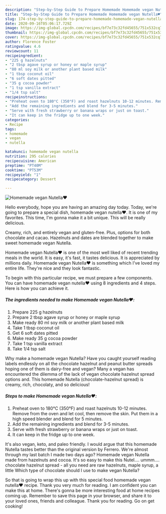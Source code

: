 ```yaml
---
description: "Step-by-Step Guide to Prepare Homemade Homemade vegan Nutella♥️"
title: "Step-by-Step Guide to Prepare Homemade Homemade vegan Nutella♥️"
slug: 174-step-by-step-guide-to-prepare-homemade-homemade-vegan-nutella
date: 2020-09-16T05:06:17.729Z
image: https://img-global.cpcdn.com/recipes/bf7e73c32fd45655/751x532cq70/homemade-vegan-nutella♥️-recipe-main-photo.jpg
thumbnail: https://img-global.cpcdn.com/recipes/bf7e73c32fd45655/751x532cq70/homemade-vegan-nutella♥️-recipe-main-photo.jpg
cover: https://img-global.cpcdn.com/recipes/bf7e73c32fd45655/751x532cq70/homemade-vegan-nutella♥️-recipe-main-photo.jpg
author: Florence Foster
ratingvalue: 4.6
reviewcount: 11
recipeingredient:
- "225 g hazelnuts"
- "2 tbsp agave syrup or honey or maple syrup"
- "80 ml soy milk or another plant based milk"
- "1 tbsp coconut oil"
- "6 soft dates pitted"
- "35 g cocoa powder"
- "1 tsp vanilla extract"
- "1/4 tsp salt"
recipeinstructions:
- "Preheat oven to 180°C (350°F) and roast hazelnuts 10-12 minutes. Remove from the oven and let cool, then remove the skin. Put them in a high speed blender and blend for 5 minutes."
- "Add the remaining ingredients and blend for 3-5 minutes."
- "Serve with fresh strawberry or banana wraps or just on toast."
- "It can keep in the fridge up to one week."
categories:
- Recipe
tags:
- homemade
- vegan
- nutella

katakunci: homemade vegan nutella 
nutrition: 295 calories
recipecuisine: American
preptime: "PT40M"
cooktime: "PT53M"
recipeyield: "1"
recipecategory: Dessert

---
```



![Homemade vegan Nutella♥️](https://img-global.cpcdn.com/recipes/bf7e73c32fd45655/751x532cq70/homemade-vegan-nutella♥️-recipe-main-photo.jpg)

Hello everybody, hope you are having an amazing day today. Today, we're going to prepare a special dish, homemade vegan nutella♥️. It is one of my favorites. This time, I'm gonna make it a bit unique. This will be really delicious.

Creamy, rich, and entirely vegan and gluten-free. Plus, options for both chocolate and cacao. Hazelnuts and dates are blended together to make sweet homemade vegan Nutella.

Homemade vegan Nutella♥️ is one of the most well liked of recent trending meals in the world. It is easy, it's fast, it tastes delicious. It is appreciated by millions daily. Homemade vegan Nutella♥️ is something which I've loved my entire life. They're nice and they look fantastic.


To begin with this particular recipe, we must prepare a few components. You can have homemade vegan nutella♥️ using 8 ingredients and 4 steps. Here is how you can achieve it.

<!--inarticleads1-->

##### The ingredients needed to make Homemade vegan Nutella♥️:

1. Prepare 225 g hazelnuts
1. Prepare 2 tbsp agave syrup or honey or maple syrup
1. Make ready 80 ml soy milk or another plant based milk
1. Take 1 tbsp coconut oil
1. Get 6 soft dates pitted
1. Make ready 35 g cocoa powder
1. Take 1 tsp vanilla extract
1. Take 1/4 tsp salt


Why make a homemade vegan Nutella? Have you caught yourself reading labels endlessly on all the chocolate hazelnut and peanut butter spreads hoping one of them is dairy-free and vegan? Many a vegan has encountered the dilemma of the lack of vegan chocolate hazelnut spread options and. This homemade Nutella (chocolate-hazelnut spread) is creamy, rich, chocolaty, and so delicious! 

<!--inarticleads2-->

##### Steps to make Homemade vegan Nutella♥️:

1. Preheat oven to 180°C (350°F) and roast hazelnuts 10-12 minutes. Remove from the oven and let cool, then remove the skin. Put them in a high speed blender and blend for 5 minutes.
1. Add the remaining ingredients and blend for 3-5 minutes.
1. Serve with fresh strawberry or banana wraps or just on toast.
1. It can keep in the fridge up to one week.


It&#39;s also vegan, keto, and paleo friendly. I would argue that this homemade Nutella tastes better than the original version by Ferrero. We&#39;re almost through my last batch I made two days ago? Homemade vegan Nutella made from hazelnuts and cocoa. It&#39;s so easy to make this Nutel…. ummm…. chocolate hazelnut spread - all you need are raw hazelnuts, maple syrup, a little Which type of chocolate should I use to make vegan Nutella? 

So that is going to wrap this up with this special food homemade vegan nutella♥️ recipe. Thank you very much for reading. I am confident you can make this at home. There's gonna be more interesting food at home recipes coming up. Remember to save this page in your browser, and share it to your loved ones, friends and colleague. Thank you for reading. Go on get cooking!
